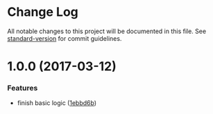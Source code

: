 # Change Log

All notable changes to this project will be documented in this file. See [standard-version](https://github.com/conventional-changelog/standard-version) for commit guidelines.

<a name="1.0.0"></a>
# 1.0.0 (2017-03-12)


### Features

* finish basic logic ([1ebbd6b](https://github.com/hanks/pystructure/commit/1ebbd6b))
